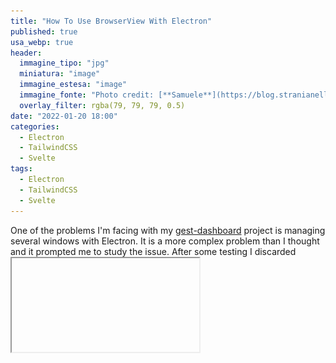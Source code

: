 ```yaml
---
title: "How To Use BrowserView With Electron"
published: true
usa_webp: true
header:
  immagine_tipo: "jpg"
  miniatura: "image"
  immagine_estesa: "image"
  immagine_fonte: "Photo credit: [**Samuele**](https://blog.stranianelli.com/)"
  overlay_filter: rgba(79, 79, 79, 0.5)
date: "2022-01-20 18:00"
categories:
  - Electron
  - TailwindCSS
  - Svelte
tags:
  - Electron
  - TailwindCSS
  - Svelte
---
```


One of the problems I'm facing with my [gest-dashboard](https://javascript.plainenglish.io/the-journey-of-a-novice-programmer-82366ec7851a) project is managing several windows with Electron. It is a more complex problem than I thought and it prompted me to study the issue. After some testing I discarded <iframe> and <webview>. Instead, I focused on how to use [Browser View](https://www.electronjs.org/docs/latest/api/browser-view) with Electron.

The target? Get something similar to this: being able to load external pages into Electron, while maintaining control of the [Browser Window](https://www.electronjs.org/docs/latest/api/browser-window).

![electron-browser-view-01.gif](https://raw.githubusercontent.com/el3um4s/strani-anelli-blog/master/_posts/2022/2022-01-20-come-usare-browser-view-con-electron/electron-browser-view-01.gif)

Since this post is about a very specific topic I don't cover all the steps to set up a new Electron project. For simplicity, I have used the [el3um4s/memento-svelte-electron-typescript](https://github.com/el3um4s/memento-svelte-electron-typescript) template but it is not mandatory. Instead it is important to understand one thing, before starting: how to use ipcMain and ipcRenderer to make the various windows communicate with Electron. There are some interesting guides on the net. In this tutorial I start from this:

- [Electron And TypeScript: How to Use ipcMain and ipcRenderer](https://javascript.plainenglish.io/electron-and-typescript-how-to-use-ipcmain-and-ipcrenderer-english-4ebd4addf8e5)

### But first: why use a browser view?

The question must be answered: why use a browser view instead of a simpler [webview tag](https://www.electronjs.org/docs/latest/api/webview-tag)?

The question must be answered: why use a browser view instead of a simpler [] tag (https://www.electronjs.org/docs/latest/api/webview-tag)?

The first reason is that Electron's own documentation recommends doing this. The web views are now being discontinued. To quote [developer.chrome](https://developer.chrome.com/docs/extensions/reference/webviewTag/):

```
chrome.webviewTag: This API is part of the deprecated Chrome Apps platform. Learn more about migrating your app.
```

It follows that it is better to turn to other shores. An interesting solution is to use `iframes`. Unfortunately it creates more problems than it solves. Maybe in the future I will do more in-depth tests.

Fortunately, the problem has already been solved by others smarter than me. I recommend reading these two stories, they are very informative:

- [Slack Engineering - Growing Pains: Migrating Slack’s Desktop App to BrowserView](https://slack.engineering/growing-pains-migrating-slacks-desktop-app-to-browserview/)
- [Figma - Introducing BrowserView for Electron](https://www.figma.com/blog/introducing-browserview-for-electron/)

Summarizing what I need, and what I believe the Browser Views can give me, is a method for:

- view pages external to Electron
- integrate these pages into the application
- use the ipcMain-ipcRenderer system from external pages

That said, go with the code!

### The graphical interface

{% include picture img="main-window.webp" ext="jpg" alt="" %}

The first thing I need is a button. For aesthetic reasons I created a `Card.svelte` component:

<script src="https://gist.github.com/el3um4s/8f6aaf45f930da93407ed09cdfde8fd1.js"></script>

The important part is the function to call on the `click`:

<script src="https://gist.github.com/el3um4s/013e81b5f9d9bae7ed38189b2d0fb241.js"></script>

I send the `openInNewWindow` command from the renderer with the details that interest me (the `link` of the page to open). But I have to create a special API.

### Add the WindowManager API

I create `src\electron\IPC\windowManager.ts`. First I import the core libraries of my API:

<script src="https://gist.github.com/el3um4s/48a194fd20feed249a52404e9060258a.js"></script>

Then I define the name to use to call it:

<script src="https://gist.github.com/el3um4s/d2e590b0dbdd39912038e049b49e976e.js"></script>

Then I define the open channels in output, the ones to be used to send the commands from the window

<script src="https://gist.github.com/el3um4s/afa6369bbe6a74dd1fbde61f76b7ccae.js"></script>

Then it's up to the incoming channels, the ones that can be used to send a response to the window. For simplicity in this example I leave the list empty:

<script src="https://gist.github.com/el3um4s/22a8152d8ff908d9f9d7ea11ec2d9fa4.js"></script>

Finally I initialize the API and export it:

<script src="https://gist.github.com/el3um4s/170e8cf406b8219b088d74437ec99445.js"></script>

### Define the commands to execute

Obviously this is not enough. I need to actually define the command to run. To do this I create the `openInNewWindow()` function:

<script src="https://gist.github.com/el3um4s/c1d96f781c1bdcb8774c0f7b53e92eca.js"></script>

This way if I click a button from the main window I can create a new window.

I have to point out one thing. I imported the module `src\electron\globals.ts` to make it easier to pass the url of the start page:

<script src="https://gist.github.com/el3um4s/fd4c5063ced9e8544ab5799d4bc6375e.js"></script>

This way I can call the main page from any module.

But I'm not done yet. I'd better give the new window some "special powers". At least the ability to use the titlebar buttons:

<script src="https://gist.github.com/el3um4s/8de9689c7acfb51fc1099593f819a409.js"></script>

All that remains is to add a Browser View to the new window. I call the `addBrowserView` and `setIpcMainView` methods:

<script src="https://gist.github.com/el3um4s/36423bb83a31b12f600c3870be047ace.js"></script>

### Create a BrowserWiew in Electron

Now I have to define these methods. To do I change the `CustomWindow` class (`src\electron\customWindow.ts`).

First I add the `browserView` property:

<script src="https://gist.github.com/el3um4s/27cf38d02eb288408d2667a57737bbd3.js"></script>

The general procedure for creating and adding the Browser View in Electron is this:

<script src="https://gist.github.com/el3um4s/317b3fbaf1c2ef207f5789e07d0eebfe.js"></script>

Starting from this I add a method to my class:

<script src="https://gist.github.com/el3um4s/f4f6211758fe804ff7984d1af3afa514.js"></script>

I have set the position to `x = 1` and `y = 32` because I want to leave space for the title bar in the main window.

There is a small detail to solve:

![electron-browser-view-02.gif](https://raw.githubusercontent.com/el3um4s/strani-anelli-blog/master/_posts/2022/2022-01-20-come-usare-browser-view-con-electron/electron-browser-view-02.gif)

If I change the size of the window, the size of the Browser View does not change. And the dimensions are not what I want.

First I make sure the size is correct at startup using [BrowserWindow.getSize()](https://www.electronjs.org/docs/latest/api/browser-window#wingetsize)

<script src="https://gist.github.com/el3um4s/21d19d201d9fc8f4b6d19a134be31f1a.js"></script>

Then I use [BrowserView.setAutoResize(options)](https://www.electronjs.org/docs/latest/api/browser-view) to automatically change the size when the BrowserWindow changes:

<script src="https://gist.github.com/el3um4s/5ac8344899641d6af29c86f9757e1a97.js"></script>

![electron-browser-view-03.gif](https://raw.githubusercontent.com/el3um4s/strani-anelli-blog/master/_posts/2022/2022-01-20-come-usare-browser-view-con-electron/electron-browser-view-02.gif)

To complete everything I have to allow the BrowserView to access the API:

<script src="https://gist.github.com/el3um4s/da636940c8afa19237e6ca5572ba4270.js"></script>

### Register WindowManager API

It is not enough to define the WindowManager API, I also need to enable it in `src\electron\preload.ts`:

<script src="https://gist.github.com/el3um4s/5e30a775bdf99ebef28da3406d5fa6b8.js"></script>

Finally I allow only the main window to create new windows. To do this I edit `src\electron\index.ts`:

<script src="https://gist.github.com/el3um4s/3061954be593525f4726a089038126ab.js"></script>

Well, after completing all these steps I can open a new window, with a BrowserView embedded, using a simple line of code:

<script src="https://gist.github.com/el3um4s/73ef04cefd077c4a6d45cf81bc91a64b.js"></script>

As usual, the project code is freely available on GitHub

- [el3um4s/memento-electron-browser-view](https://github.com/el3um4s/memento-electron-browser-view)

I also created a list with my articles on ElectronJS:

- [Electron Stories](https://el3um4s.medium.com/list/electron-stories-029651cc3a36)
